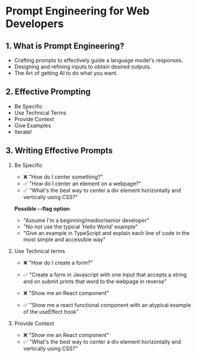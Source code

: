 # Prompt Engineering for Web Developers

## 1. What is Prompt Engineering?

- Crafting prompts to effectively guide a language model's responses.
- Designing and refining inputs to obtain desired outputs.
- The Art of getting AI to do what you want.

## 2. Effective Prompting

- Be Specific
- Use Technical Terms
- Provide Context
- Give Examples
- Iterate!

## 3. Writing Effective Prompts

1. Be Specific
   - :x: "How do I center something?"
   - :white_check_mark: "How do I center an element on a webpage?"
   - :white_check_mark: "What's the best way to center a div element horizontally and vertically using CSS?"

    **Possible --flag option**
   - "Assume I'm a beginning/medior/senior developer"
   - "No not use the typical 'Hello World' example"
   - "Give an example in TypeScript and explain each line of code in the most simple and accessible way"

2. Use Technical terms
   - :x: "How do I create a form?"
   - :white_check_mark: "Create a form in Javascript with one input that accepts a string and on submit prints that word to the webpage in reverse"
   
   - :x: "Show me an React component"
   - :white_check_mark: "Show me a react functional component with an atypical example of the useEffect hook"
  
3. Provide Context
   - :x: "Show me an React component"
   - :white_check_mark: "What's the best way to center a div element horizontally and vertically using CSS?"

